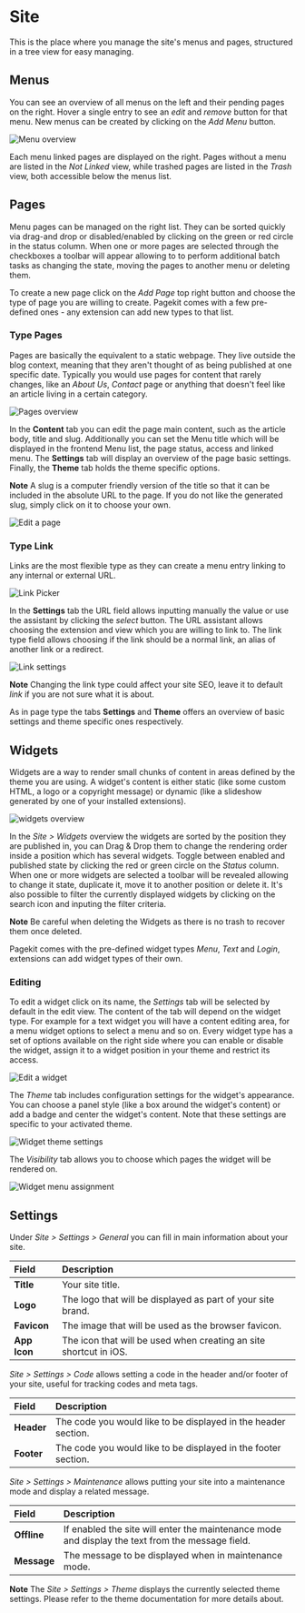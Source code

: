 # Site
<p class="uk-article-lead">This is the place where you manage the site's menus and pages, structured in a tree view for easy managing.</p>

## Menus
You can see an overview of all menus on the left and their pending pages on the right. Hover a single entry to see an _edit_ and _remove_ button for that menu. New menus can be created by clicking on the _Add Menu_ button.

![Menu overview](assets/site.png)

Each menu linked pages are displayed on the right. Pages without a menu are listed in the _Not Linked_ view, while trashed pages are listed in the _Trash_ view, both accessible below the menus list.

## Pages
Menu pages can be managed on the right list. They can be sorted quickly via drag-and drop or disabled/enabled by clicking on the green or red circle in the status column. When one or more pages are selected through the checkboxes a toolbar will appear allowing to to perform additional batch tasks as changing the state, moving the pages to another menu or deleting them.

To create a new page click on the _Add Page_ top right button and choose the type of page you are willing to create. Pagekit comes with a few pre-defined ones - any extension can add new types to that list.

### Type Pages
Pages are basically the equivalent to a static webpage. They live outside the blog context, meaning that they aren't thought of as being published at one specific date. Typically you would use pages for content that rarely changes, like an _About Us_, _Contact_ page or anything that doesn't feel like an article living in a certain category.

![Pages overview](assets/site-pages.png)

In the **Content** tab you can edit the page main content, such as the article body, title and slug. Additionally you can set the Menu title which will be displayed in the frontend Menu list, the page status, access and linked menu. The **Settings** tab will display an overview of the page basic settings. Finally, the **Theme** tab holds the theme specific options.

**Note** A slug is a computer friendly version of the title so that it can be included in the absolute URL to the page. If you do not like the generated slug, simply click on it to choose your own.

![Edit a page](assets/site-page-edit.png)

### Type Link
Links are the most flexible type as they can create a menu entry linking to any internal or external URL.

![Link Picker](assets/site-link-1.png)

In the **Settings** tab the URL field allows inputting manually the value or use the assistant by clicking the _select_ button. The URL assistant allows choosing the extension and view which you are willing to link to. The link type field allows choosing if the link should be a normal link, an alias of another link or a redirect.

![Link settings](assets/site-link-2.png)

**Note** Changing the link type could affect your site SEO, leave it to default _link_ if you are not sure what it is about.

As in page type the tabs **Settings** and **Theme** offers an overview of basic settings and theme specific ones respectively.

## Widgets
Widgets are a way to render small chunks of content in areas defined by the theme you are using. A widget's content is either static (like some custom HTML, a logo or a copyright message) or dynamic (like a slideshow generated by one of your installed extensions).

![widgets overview](assets/site-widgets.png)

In the _Site > Widgets_ overview the widgets are sorted by the position they are published in, you can Drag & Drop them to change the rendering order inside a position which has several widgets. Toggle between enabled and published state by clicking the red or green circle on the _Status_ column. When one or more widgets are selected a toolbar will be revealed allowing to change it state, duplicate it, move it to another position or delete it. It's also possible to filter the currently displayed widgets by clicking on the search icon and inputing the filter criteria.

**Note** Be careful when deleting the Widgets as there is no trash to recover them once deleted.

Pagekit comes with the pre-defined widget types _Menu_, _Text_ and _Login_, extensions can add widget types of their own.

### Editing
To edit a widget click on its name, the _Settings_ tab will be selected by default in the edit view. The content of the tab will depend on the widget type. For example for a text widget you will have a content editing area, for a menu widget options to select a menu and so on. Every widget type has a set of options available on the right side where you can enable or disable the widget, assign it to a widget position in your theme and restrict its access.

![Edit a widget](assets/site-widget-edit.png)

The _Theme_ tab includes configuration settings for the widget's appearance. You can choose a panel style (like a box around the widget's content) or add a badge and center the widget's content. Note that these settings are specific to your activated theme.

![Widget theme settings](assets/site-widget-theme.png)

The _Visibility_ tab allows you to choose which pages the widget will be rendered on.

![Widget menu assignment](assets/site-widget-assignment.png)

## Settings
Under _Site > Settings > General_ you can fill in main information about your site.

Field        | Description
:----------- | :----------------------------------------------------------------
**Title**    | Your site title.
**Logo**     | The logo that will be displayed as part of your site brand.
**Favicon**  | The image that will be used as the browser favicon.
**App Icon** | The icon that will be used when creating an site shortcut in iOS.

_Site > Settings > Code_ allows setting a code in the header and/or footer of your site, useful for tracking codes and meta tags.

Field      | Description
:--------- | :-------------------------------------------------------------
**Header** | The code you would like to be displayed in the header section.
**Footer** | The code you would like to be displayed in the footer section.

_Site > Settings > Maintenance_ allows putting your site into a maintenance mode and display a related message.

Field       | Description
:---------- | :-----------------------------------------------------------------------------------------------
**Offline** | If enabled the site will enter the maintenance mode and display the text from the message field.
**Message** | The message to be displayed when in maintenance mode.

**Note** The _Site > Settings > Theme_ displays the currently selected theme settings. Please refer to the theme documentation for more details about.
